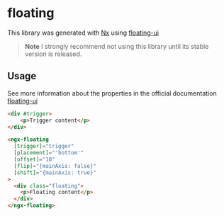 # floating

This library was generated with [Nx](https://nx.dev) using [floating-ui](https://floating-ui.com/) 


> **Note**
> I strongly recommend not using this library until its stable version is released.

## Usage

See more information about the properties in the official documentation [floating-ui](https://floating-ui.com/docs/middleware)

```html
<div #trigger>
    <p>Trigger content</p>
</div>

<ngx-floating
  [trigger]="trigger"
  [placement]="'bottom'"
  [offset]="10"
  [flip]="{mainAxis: false}"
  [shift]="{mainAxis: true}"
>
  <div class="floating">
    <p>Floating content</p>
  </div>
</ngx-floating>
```
